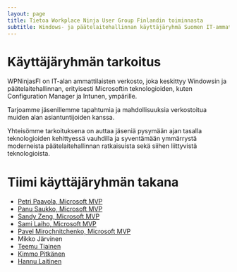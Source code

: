 ```yaml
---
layout: page
title: Tietoa Workplace Ninja User Group Finlandin toiminnasta
subtitle: Windows- ja päätelaitehallinnan käyttäjäryhmä Suomen IT-ammattilaisille
---
```

# Käyttäjäryhmän tarkoitus
WPNinjasFI on IT-alan ammattilaisten verkosto, joka keskittyy Windowsin ja päätelaitehallinnan, erityisesti Microsoftin teknologioiden, kuten Configuration Manager ja Intunen, ympärille. 

Tarjoamme jäsenillemme tapahtumia ja mahdollisuuksia verkostoitua muiden alan asiantuntijoiden kanssa. 

Yhteisömme tarkoituksena on auttaa jäseniä pysymään ajan tasalla teknologioiden kehittyessä vauhdilla ja syventämään ymmärrystä moderneista päätelaitehallinnan ratkaisuista sekä siihen liittyvistä teknologioista.

# Tiimi käyttäjäryhmän takana
- [Petri Paavola, Microsoft MVP](petri_paavola.md)
- [Panu Saukko, Microsoft MVP](panu_saukko.md)
- [Sandy Zeng, Microsoft MVP](sandy_zeng.md)
- [Sami Laiho, Microsoft MVP](sami_laiho.md)
- [Pavel Mirochnitchenko, Microsoft MVP](pavel_mirochnitchenko.md)
- Mikko Järvinen
- [Teemu Tiainen](teemu_tiainen.md)
- [Kimmo Pitkänen](kimmo_pitkanen.md)
- [Hannu Laitinen](hannu_laitinen.md)
